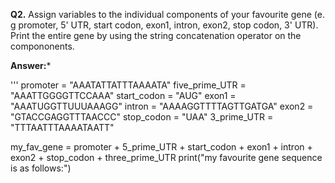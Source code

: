 **Q2.** Assign variables to the individual components of your favourite gene (e. g promoter, 5' UTR, start codon, exon1, intron, exon2, stop codon, 3' UTR). Print the entire gene by using the string concatenation operator on the compononents. 

**Answer:***

'''
promoter = "AAATATTATTTAAAATA"
five_prime_UTR = "AAATTGGGGTTCCAAA"
start_codon = "AUG"
exon1 = "AAATUGGTTUUUAAAGG"
intron = "AAAAGGTTTTAGTTGATGA"
exon2 = "GTACCGAGGTTTAACCC"
stop_codon = "UAA"
3_prime_UTR = "TTTAATTTAAAATAATT"

my_fav_gene = promoter + 5_prime_UTR + start_codon + exon1 + intron + exon2 + stop_codon + three_prime_UTR
print("my favourite gene sequence is as follows:")

